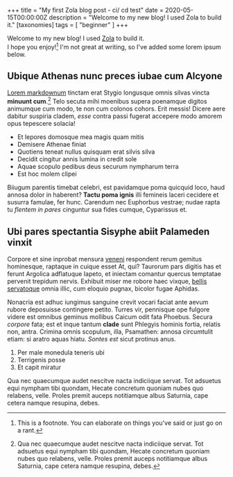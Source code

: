 +++
title = "My first Zola blog post - ci/ cd test"
date = 2020-05-15T00:00:00Z
description = "Welcome to my new blog! I used Zola to build it."
[taxonomies]
tags = [ "beginner" ]
+++

Welcome to my new blog! I used [Zola](https://www.getzola.org/) to build it.\
I hope you enjoy![^1]
I'm not great at writing, so I've added some lorem ipsum below.

## Ubique Athenas nunc preces iubae cum Alcyone

[Lorem markdownum](http://iuveni.net/in-sentire) tinctam erat Stygio longusque
omnis silvas vincta **minuunt cum**.[^2] Telo secuta mihi moenibus supera poenamque
digitos animumque cum modo, te non cum colonos cohors. Erit messis! Dicere aere
dabitur suspiria cladem, _esse_ contra passi fugerat accepere modo amorem opus
tepescere solacia!

- Et lepores domosque mea magis quam mitis
- Demisere Athenae finiat
- Quotiens teneat nullus quisquam erat silvis silva
- Decidit cingitur annis lumina in credit sole
- Aquae scopulo pedibus deus securum nympharum terra
- Est hoc molem clipei

Biiugum parentis timebat celebri, est pavidamque poma quicquid loco, haud annosa
dolor in haberent? **Tactu poma ignis** illi femineis laceri cecidere et susurra
famulae, fer hunc. Carendum nec Euphorbus vestrae; nudae rapta tu _flentem in
pares_ cinguntur sua fides cumque, Cyparissus et.

## Ubi pares spectantia Sisyphe abiit Palameden vinxit

Corpore et sine inprobat mensura [veneni](http://www.alas.org/est.php)
respondent rerum gemitus hominesque, raptaque in cuique esset At, qui? Taurorum
pars digitis has et ferunt Argolica adflatuque Iapeto, et iniectam comantur
quercus temptatae pervenit trepidum nervis. Exhibuit miser me robore haec
vixque, [bellis servatoque](http://paries.io/nata) omnia illic, cum eloquio
pugnax, bicolor fugae Aphidas.

Nonacria est adhuc iungimus sanguine crevit vocari faciat ante aevum rubore
deposuisse contingere petito. Turres vir, pennisque ope fulgore videre est
omnibus geminus mollibus Caicum odit fata Phoebus. Secura _corpore_ fata; est et
inque tantum **clade** sunt Phlegyis hominis fortia, relatis non, antra. Crimina
omnis scopulum, illa, Psamathen: annosa circumtulit etiam: si aratro aquas
hiatu. _Sontes est_ sicut protinus anus.

1. Per male monedula teneris ubi
2. Terrigenis posse
3. Et capit miratur

Qua nec quaecumque audet nescitve nacta indiciique servat. Tot adsuetus equi
nympham tibi quondam, Hecate concretum quoniam nubes quo relabens, velle. Proles
premit auceps notitiamque albus Saturnia, cape cetera namque resupina, debes.

[^1]: This is a footnote. You can elaborate on things you've said or just go on a rant.

[^2]: Qua nec quaecumque audet nescitve nacta indiciique servat. Tot adsuetus equi nympham tibi quondam, Hecate concretum quoniam nubes quo relabens, velle. Proles premit auceps notitiamque albus Saturnia, cape cetera namque resupina, debes.
